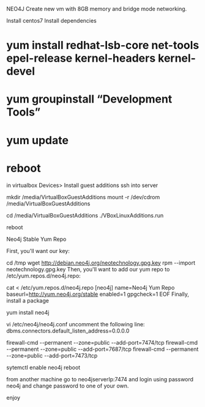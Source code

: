 NEO4J
Create new vm with 8GB memory and bridge mode networking.

Install centos7
Install dependencies
# yum install redhat-lsb-core net-tools epel-release kernel-headers kernel-devel
# yum groupinstall “Development Tools”
# yum update
# reboot

in virtualbox Devices> Install guest additions
ssh into server

mkdir /media/VirtualBoxGuestAdditions
mount -r /dev/cdrom /media/VirtualBoxGuestAdditions

cd /media/VirtualBoxGuestAdditions
./VBoxLinuxAdditions.run

reboot

Neo4j Stable Yum Repo

First, you'll want our key:

cd /tmp
wget http://debian.neo4j.org/neotechnology.gpg.key
rpm --import neotechnology.gpg.key
Then, you'll want to add our yum repo to /etc/yum.repos.d/neo4j.repo:

cat <<EOF>  /etc/yum.repos.d/neo4j.repo
[neo4j]
name=Neo4j Yum Repo
baseurl=http://yum.neo4j.org/stable
enabled=1
gpgcheck=1
EOF
Finally, install a package

yum install neo4j

vi /etc/neo4j/neo4j.conf
uncomment the following line:
dbms.connectors.default_listen_address=0.0.0.0

firewall-cmd --permanent --zone=public --add-port=7474/tcp 
firewall-cmd --permanent --zone=public --add-port=7687/tcp 
firewall-cmd --permanent --zone=public --add-port=7473/tcp 

sytemctl enable neo4j
reboot

from another machine go to neo4jserverIp:7474  and login using password neo4j and change password to 
one of your own.

enjoy




